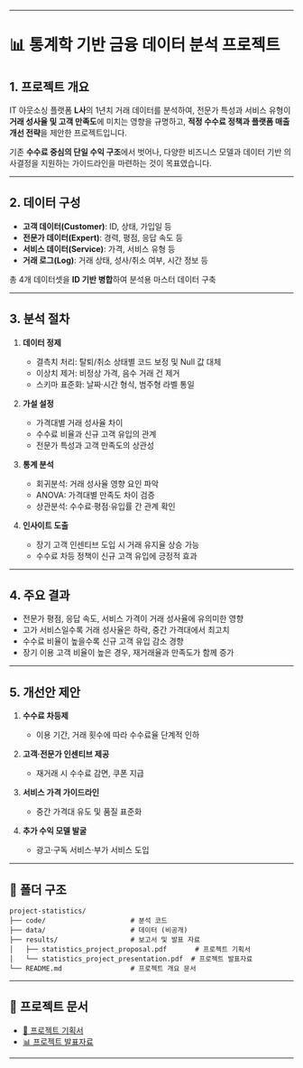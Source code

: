 
---

# 📊 통계학 기반 금융 데이터 분석 프로젝트

## 1. 프로젝트 개요

IT 아웃소싱 플랫폼 **L사**의 1년치 거래 데이터를 분석하여,
전문가 특성과 서비스 유형이 **거래 성사율 및 고객 만족도**에 미치는 영향을 규명하고,
**적정 수수료 정책과 플랫폼 매출 개선 전략**을 제안한 프로젝트입니다.

기존 **수수료 중심의 단일 수익 구조**에서 벗어나,
다양한 비즈니스 모델과 데이터 기반 의사결정을 지원하는 가이드라인을 마련하는 것이 목표였습니다.

---

## 2. 데이터 구성

* **고객 데이터(Customer)**: ID, 상태, 가입일 등
* **전문가 데이터(Expert)**: 경력, 평점, 응답 속도 등
* **서비스 데이터(Service)**: 가격, 서비스 유형 등
* **거래 로그(Log)**: 거래 상태, 성사/취소 여부, 시간 정보 등

총 4개 데이터셋을 **ID 기반 병합**하여 분석용 마스터 데이터 구축

---

## 3. 분석 절차

1. **데이터 정제**

   * 결측치 처리: 탈퇴/취소 상태별 코드 보정 및 Null 값 대체
   * 이상치 제거: 비정상 가격, 음수 거래 건 제거
   * 스키마 표준화: 날짜·시간 형식, 범주형 라벨 통일
2. **가설 설정**

   * 가격대별 거래 성사율 차이
   * 수수료 비율과 신규 고객 유입의 관계
   * 전문가 특성과 고객 만족도의 상관성
3. **통계 분석**

   * 회귀분석: 거래 성사율 영향 요인 파악
   * ANOVA: 가격대별 만족도 차이 검증
   * 상관분석: 수수료·평점·유입률 간 관계 확인
4. **인사이트 도출**

   * 장기 고객 인센티브 도입 시 거래 유지율 상승 가능
   * 수수료 차등 정책이 신규 고객 유입에 긍정적 효과

---

## 4. 주요 결과

* 전문가 평점, 응답 속도, 서비스 가격이 거래 성사율에 유의미한 영향
* 고가 서비스일수록 거래 성사율은 하락, 중간 가격대에서 최고치
* 수수료 비율이 높을수록 신규 고객 유입 감소 경향
* 장기 이용 고객 비율이 높은 경우, 재거래율과 만족도가 함께 증가

---

## 5. 개선안 제안

1. **수수료 차등제**

   * 이용 기간, 거래 횟수에 따라 수수료율 단계적 인하
2. **고객·전문가 인센티브 제공**

   * 재거래 시 수수료 감면, 쿠폰 지급
3. **서비스 가격 가이드라인**

   * 중간 가격대 유도 및 품질 표준화
4. **추가 수익 모델 발굴**

   * 광고·구독 서비스·부가 서비스 도입

---

## 📂 폴더 구조

```
project-statistics/
├── code/                     # 분석 코드
├── data/                     # 데이터 (비공개)
├── results/                  # 보고서 및 발표 자료
│   ├── statistics_project_proposal.pdf       # 프로젝트 기획서
│   └── statistics_project_presentation.pdf  # 프로젝트 발표자료
└── README.md                 # 프로젝트 개요 문서
```

---

## 📎 프로젝트 문서

* [📄 프로젝트 기획서](results/statistics_project_proposal.pdf)
* [📊 프로젝트 발표자료](results/statistics_project_presentation.pdf)

---
